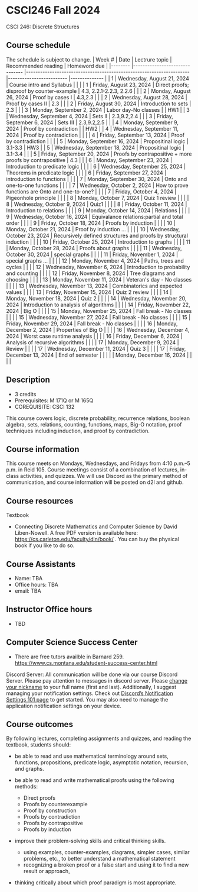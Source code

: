 # CSCI246 Fall 2024
CSCI 246: Discrete Structures

## Course schedule
The schedule is subject to change.
| Week # 	| Date                          	| Lectrure topic                                                      	| Recommended reading     	| Homeword due 	|
|--------	|-------------------------------	|---------------------------------------------------------------------	|-------------------------	|--------------	|
| 1      	| Wednesday, August 21, 2024    	| Course intro and Syllabus                                           	|                         	|              	|
| 1      	| Friday, August 23, 2024       	| Direct proofs; disproof by counter-example                          	| 4.3, 2.2.1-2.2.3, 2.2.6 	|              	|
| 2      	| Monday, August 26, 2024       	| Proof by cases I                                                    	| 4.3,2.3                 	|              	|
| 2      	| Wednesday, August 28, 2024    	| Proof by cases II                                                   	| 2.3                     	|              	|
| 2      	| Friday, August 30, 2024       	| Introduction to sets                                                	| 2.3                     	|              	|
| 3      	| Monday, September 2, 2024     	| Labor day-No classes                                                	|                         	| HW1          	|
| 3      	| Wednesday, September 4, 2024  	| Sets II                                                             	| 2.3,9.2,2.4             	|              	|
| 3      	| Friday, September 6, 2024     	| Sets III                                                            	| 2.3,9.2,2.5             	|              	|
| 4      	| Monday, September 9, 2024     	| Proof by contradiction                                              	|                         	| HW2          	|
| 4      	| Wednesday, September 11, 2024 	| Proof by contradiction                                              	|                         	|              	|
| 4      	| Friday, September 13, 2024    	| Proof by contradiction                                              	|                         	|              	|
| 5      	| Monday, September 16, 2024    	| Propositinal logic                                                  	| 	3.1-3.3                 	| HW3          	|
| 5      	| Wednesday, September 18, 2024 	| Propositinal logic                                                  	| 	3.1-3.4                 	|              	|
| 5      	| Friday, September 20, 2024    	| Proofs by contrapositive + more proofs by contrapositive            	| 4.3                     	|              	|
| 6      	| Monday, September 23, 2024    	| Introduction to predicate logic                                     	|                         	|              	|
| 6      	| Wednesday, September 25, 2024 	| Theorems in predicate logic                                         	|                         	|              	|
| 6      	| Friday, September 27, 2024    	| introduction to functions                                           	|                         	|              	|
| 7      	| Monday, September 30, 2024    	| Onto and one-to-one functions                                       	|                         	|              	|
| 7      	| Wednesday, October 2, 2024    	| How to prove functions are Onto and one-to-one?                     	|                         	|              	|
| 7      	| Friday, October 4, 2024       	| Pigeonhole principle                                                	|                         	|              	|
| 8      	| Monday, October 7, 2024       	| Quiz 1 review                                                       	|                         	|              	|
| 8      	| Wednesday, October 9, 2024    	| Quiz1                                                               	|                         	|              	|
| 8      	| Friday, October 11, 2024      	| Introduction to relations                                           	|                         	|              	|
| 9      	| Monday, October 14, 2024      	| Relations                                                           	|                         	|              	|
| 9      	| Wednesday, October 16, 2024   	| Equivalance relations:partial and total order                       	|                         	|              	|
| 9      	| Friday, October 18, 2024      	| Proofs by induction                                                 	|                         	|              	|
| 10     	| Monday, October 21, 2024      	| Proof by induction …                                                	|                         	|              	|
| 10     	| Wednesday, October 23, 2024   	| Recursively defined structures and   proofs by structural induction 	|                         	|              	|
| 10     	| Friday, October 25, 2024      	| Introduction to graphs                                              	|                         	|              	|
| 11     	| Monday, October 28, 2024      	| Proofs about graphs                                                 	|                         	|              	|
| 11     	| Wednesday, October 30, 2024   	| special graphs                                                      	|                         	|              	|
| 11     	| Friday, November 1, 2024      	| special graphs …                                                    	|                         	|              	|
| 12     	| Monday, November 4, 2024      	| Paths, trees and cycles                                             	|                         	|              	|
| 12     	| Wednesday, November 6, 2024   	| Introduction to probability and counting                            	|                         	|              	|
| 12     	| Friday, November 8, 2024      	| Tree diagrams and choosing                                          	|                         	|              	|
| 13     	| Monday, November 11, 2024     	| Veteran's day - No classes                                          	|                         	|              	|
| 13     	| Wednesday, November 13, 2024  	| Combinatorics and expected values                                   	|                         	|              	|
| 13     	| Friday, November 15, 2024     	| Quiz 2 review                                                       	|                         	|              	|
| 14     	| Monday, November 18, 2024     	| Quiz 2                                                              	|                         	|              	|
| 14     	| Wednesday, November 20, 2024  	| Introduction to analysis of algorithms                              	|                         	|              	|
| 14     	| Friday, November 22, 2024     	| Big O                                                               	|                         	|              	|
| 15     	| Monday, November 25, 2024     	| Fall break - No classes                                             	|                         	|              	|
| 15     	| Wednesday, November 27, 2024  	| Fall break - No classes                                             	|                         	|              	|
| 15     	| Friday, November 29, 2024     	| Fall break - No classes                                             	|                         	|              	|
| 16     	| Monday, December 2, 2024      	| Properties of Big O                                                 	|                         	|              	|
| 16     	| Wednesday, December 4, 2024   	| Worst case runtime analysis                                         	|                         	|              	|
| 16     	| Friday, December 6, 2024      	| Analysis of recursive algorithms                                    	|                         	|              	|
| 17     	| Monday, December 9, 2024      	| Review                                                              	|                         	|              	|
| 17     	| Wednesday, December 11, 2024  	| Quiz 3                                                              	|                         	|              	|
| 17     	| Friday, December 13, 2024     	| End of semester                                                     	|                         	|              	|
|        	| Monday, December 16, 2024     	|                                                                     	|                         	|              	|



## Description
- 3 credits
- Prerequisites: M 171Q or M 165Q
- COREQUISITE: CSCI 132

This course covers logic, discrete probability, recurrence relations, boolean algebra, sets, relations, counting, functions, maps, Big-O notation, proof techniques including induction, and proof by contradiction.

## Course information
This course meets on Mondays, Wednesdays, and Fridays from 4:10 p.m.–5 p.m. in Reid 105. Course meetings consist of a combination of lectures, in-class activities, and quizzes. We will use Discord as the primary method of communication, and course information will be posted on d2l and github.

## Course resources

Textbook
* Connecting Discrete Mathematics and Computer Science by David Liben-Nowell. A free PDF version is available here: https://cs.carleton.edu/faculty/dln/book/ . You can buy the physical book if you like to do so. 

## Course Assistants
- Name: TBA
- Office hours: TBA
- email: TBA


## Instructor Office hours
- TBD


## Computer Science Success Center
- There are free tutors availble in Barnard 259. https://www.cs.montana.edu/student-success-center.html

Discord Server: All communication will be done via our course Discord Server. Please pay attention to messages in discord server. Please [change your nickname](https://support.discord.com/hc/en-us/articles/219070107-Server-Nicknames#:~:text=If%20you're%20on%20the,new%20nickname%20of%20your%20choice!) to your full name (first and last). Additionally, I suggest managing your notification settings. Check out [Discord’s Notification Settings 101 page](https://support.discord.com/hc/en-us/articles/215253258-Notifications-Settings-101) to get started. You may also need to manage the application notification settings on your device.

## Course outcomes
By following lectures, completing assignments and quizzes, and reading the textbook, students should:

- be able to read and use mathematical terminology around sets, functions, propositions, predicate logic, asymptotic notation, recursion, and graphs.

- be able to read and write mathematical proofs using the following methods:
	* Direct proofs
	* Proofs by counterexample
	* Proof by construction
	* Proofs by contradiction
	* Proofs by contrapositive
	* Proofs by induction
- improve their problem-solving skills and critical thinking skills.
	* using examples, counter-examples, diagrams, simpler cases, similar problems, etc., to better understand a mathematical statement
	* recognizing a broken proof or a false start and using it to find a new result or approach,
	
- thinking critically about which proof paradigm is most appropriate.
